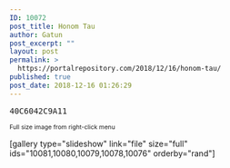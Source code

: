 ```yaml
---
ID: 10072
post_title: Honom Tau
author: Gatun
post_excerpt: ""
layout: post
permalink: >
  https://portalrepository.com/2018/12/16/honom-tau/
published: true
post_date: 2018-12-16 01:26:29
---
```

<pre>40C6042C9A11</pre>
<span style="font-size: 8pt;">Full size image from right-click menu</span>

[gallery type="slideshow" link="file" size="full" ids="10081,10080,10079,10078,10076" orderby="rand"]